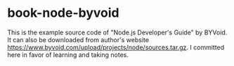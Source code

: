 book-node-byvoid
================

This is the example source code of "Node.js Developer's Guide" by BYVoid. It can also be downloaded from author's website https://www.byvoid.com/upload/projects/node/sources.tar.gz. I committed here in favor of learning and taking notes.
